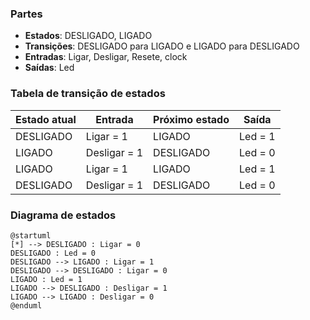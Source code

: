 
### Partes
- **Estados**: DESLIGADO, LIGADO
- **Transições**: DESLIGADO para LIGADO e LIGADO para DESLIGADO
- **Entradas**: Ligar, Desligar, Resete, clock
- **Saídas**: Led

### Tabela de transição de estados

| Estado atual | Entrada | Próximo estado | Saída |
| ------------ | ------- | -------------- | ----- |
| DESLIGADO | Ligar = 1 | LIGADO | Led = 1 |
| LIGADO | Desligar = 1 | DESLIGADO | Led = 0 |
| LIGADO | Ligar = 1 | LIGADO | Led = 1 |
| DESLIGADO | Desligar = 1 | DESLIGADO | Led = 0 |

### Diagrama de estados
```plantuml
@startuml
[*] --> DESLIGADO : Ligar = 0
DESLIGADO : Led = 0
DESLIGADO --> LIGADO : Ligar = 1
DESLIGADO --> DESLIGADO : Ligar = 0
LIGADO : Led = 1
LIGADO --> DESLIGADO : Desligar = 1
LIGADO --> LIGADO : Desligar = 0
@enduml
```